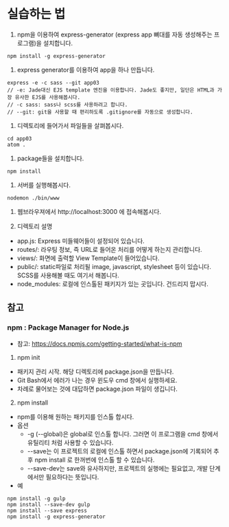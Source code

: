# 실습하는 법

1. npm을 이용하여 express-generator (express app 뼈대를 자동 생성해주는 프로그램)을 설치합니다.
  ```
  npm install -g express-generator
  ```

1. express generator를 이용하여 app을 하나 만듭니다.
  ```
  express -e -c sass --git app03
  // -e: Jade대신 EJS template 엔진을 이용합니다. Jade도 좋지만, 일단은 HTML과 가장 유사한 EJS를 사용해봅시다.
  // -c sass: sass나 scss를 사용하려고 합니다.
  // --git: git을 사용할 때 편리하도록 .gitignore를 자동으로 생성합니다.
  ```

1. 디렉토리에 들어가서 파일들을 살펴봅시다.
  ```
  cd app03
  atom .
```

1. package들을 설치합니다.
  ```
  npm install
  ```

1. 서버를 실행해봅시다.
  ```
  nodemon ./bin/www
  ```

1. 웹브라우져에서 http://localhost:3000 에 접속해봅시다.

1. 디렉토리 설명
  - app.js: Express 미들웨어들이 설정되어 있습니다.
  - routes/: 라우팅 정보, 즉 URL로 들어온 처리를 어떻게 하는지 관리합니다.
  - views/: 화면에 출력할 View Template이 들어있습니다.
  - public/: static파일로 처리될 image, javascript, stylesheet 등이 있습니다. SCSS를 사용해볼 때도 여기서 해봅니다.
  - node_modules: 로컬에 인스톨된 패키지가 있는 곳입니다. 건드리지 맙시다.

## 참고

### npm : Package Manager for Node.js
- 참고: https://docs.npmjs.com/getting-started/what-is-npm


1. npm init
  - 패키지 관리 시작. 해당 디렉토리에 package.json을 만듭니다.
  - Git Bash에서 에러가 나는 경우 윈도우 cmd 창에서 실행하세요.
  - 차례로 물어보는 것에 대답하면 package.json 파일이 생깁니다.

2. npm install
  - npm를 이용해 원하는 패키지를 인스톨 합시다.
  - 옵션
    - -g (--global)은 global로 인스톨 합니다. 그러면 이 프로그램을 cmd 창에서 유틸리티 처럼 사용할 수 있습니다.
    - --save는 이 프로젝트의 로컬에 인스톨 하면서 package.json에 기록되어 추후 npm install 로 한꺼번에 인스톨 할 수 있습니다.
    - --save-dev는 save와 유사하지만, 프로젝트의 실행에는 필요없고, 개발 단계에서만 필요하다는 뜻입니다.
  - 예
```
npm install -g gulp
npm install --save-dev gulp
npm install --save express
npm install -g express-generator
```
